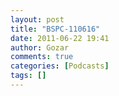 ```yaml
---
layout: post
title: "BSPC-110616"
date: 2011-06-22 19:41
author: Gozar
comments: true
categories: [Podcasts]
tags: []
---
```


